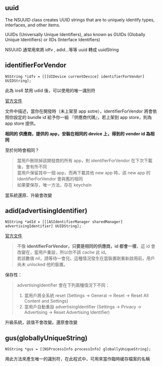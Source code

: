 ## uuid
The NSUUID class creates UUID strings that are to uniquely identify types, interfaces, and other items.

UUIDs (Universally Unique Identifiers), also known as GUIDs (Globally Unique Identifiers) or IIDs (Interface Identifiers)

NSUUID 通常用來將 idfv , adid...等等 uuid 轉成 uuidString

## identifierForVendor

```
NSString *idfv = [[[UIDevice currentDevice] identifierForVendor] UUIDString];
```

此為 ios6 禁用 udid 後，可以使用的唯一識別符

[官方文件](https://developer.apple.com/library/ios/documentation/UIKit/Reference/UIDevice_Class/#//apple_ref/occ/instp/UIDevice/identifierForVendor)

文件中描述，當你在開發時（未上架至 app sotre），identifierForVendor 將會依照你設定的 bundle id 給予你一組
『供應商代碼』，若上架到 app store，則為 app store 提供。  

**相同的 供應商，提供的 app，安裝在相同的 device 上，得到的 vender id 為相同** 
  
至於何時會相同？
> 當用戶刪除掉該開發商的所有 app，則 identifierForVendor 在下次下載後，會有所不同  
> 當用戶保留其中一個 app，而再下載其他 new app 時，該 new app 的 identifierForVendor 會與舊的相同  
> 如果要保存，唯一方法，存在 keychain

當系統還原、升級會改變

## adid(advertisingIdentifier)

```
NSString *adId = [[[ASIdentifierManager sharedManager] advertisingIdentifier] UUIDString];
```
[官方文件](https://developer.apple.com/library/ios/documentation/AdSupport/Reference/ASIdentifierManager_Ref/index.html#//apple_ref/occ/instp/ASIdentifierManager/advertisingIdentifier)

> 不像 **identifierForVendor，只要是相同的供應商，id 都會一樣**，這 id 會改變在，當用戶重設，所以你不該 cache 此 id。  
> 若該數值 nil，請等待一會兒。這種情況發生在當裝置剛重新啟用前，用戶尚未 unlocked 他的裝置。  

保存性：
> advertisingIdentifier 會在下列兩種情況下不同：  
> 1. 當用戶將全系統 reset (Settings -> General -> Reset -> Reset All Content and Settings)  
> 2. 當用戶自動重設 advertisingIdentifier (Settings -> Privacy -> Advertising -> Reset Advertising Identifier)

升級系統，該值不會改變。還原會改變

## gus(globallyUniqueString)

```
NSString *gus = [[NSProcessInfo processInfo] globallyUniqueString];
```

用此方法來產生唯一的識別符，在此程式中，可用來當作臨時緩存檔案的名稱